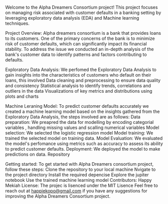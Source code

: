 Welcome to the Alpha Dreamers Consortium project! This project focuses on managing risk associated with customer defaults in a banking setting by leveraging exploratory data analysis (EDA) and Machine learning techniques.

Project Overview: Alpha dreamers consortium is a bank that provides loans to its customers. One of the primary concerns of the bank is to minimize risk of customer defaults, which can significantly impact its financial stability. To address the issue we conducted an in-depth analysis of the bank's customer data to identify patterns and factors contributing to defaults.

Exploratory Data Analysis: We perfomed the Exploratory Data Analysis to gain insights into the characteristics of customers who default on their loans, this involved
Data cleaning and preprocessing to ensure data quality and consistency
Statistical analysis to identify trends, correlations and outliers in the data
Visualizations of key metrics and distributions using plots and charts

Machine Leraning Model: To predict customer defaults accurately we created a machine learning model based on the insights gathered from the Exploratory Data Analysis, the steps involved are as follows:
Data preparation: We preapred the data for modelling by encoding categorial variables , handling missing values and scalling numerical variables
Model selection: We selected the logistic regression model
Model training: We trained the selected model on training data.
Model Evaluation: We evaluated the model's perfomance using metrics such as accuracy to assess its ability to predict customer defaults.
Deployment: We deployed the model to make predictions on data.
Repository

Getting started: To get started with Alpha Dreamers consortium project, follow these steps: 
Clone the repository to your local machine 
Nvigate to the project directory
Install the required depencise
Explore the jupiter notebook
Use the trained machine learning model
Contributors: Happy Mekiah
License: The projec is lisenced under the MIT Lisence
Feel free to reach out at happiekopo@gmail.com if you have any suggestions for improving the Alpha Dreamers Consortium project.


